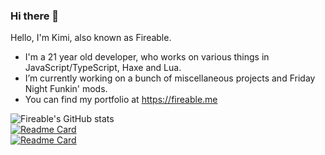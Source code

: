 ### Hi there 👋

Hello, I'm Kimi, also known as Fireable.

- I'm a 21 year old developer, who works on various things in JavaScript/TypeScript, Haxe and Lua.
- I’m currently working on a bunch of miscellaneous projects and Friday Night Funkin' mods.
- You can find my portfolio at https://fireable.me

![Fireable's GitHub stats](https://github-readme-stats.vercel.app/api?username=ItzFireable&show_icons=true&theme=radical&hide_border=true)  
[![Readme Card](https://github-readme-stats.vercel.app/api/pin/?username=ItzFireable&repo=nvsmi-rich-presence&show_icons=true&theme=radical&hide_border=true)](https://github.com/ItzFireable/nvsmi-rich-presence)  
[![Readme Card](https://github-readme-stats.vercel.app/api/pin/?username=ItzFireable&repo=Portfoliof&show_icons=true&theme=radical&hide_border=true)](https://github.com/ItzFireable/Portfolio)
